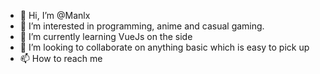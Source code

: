 - 👋 Hi, I’m @Manlx
- 👀 I’m interested in programming, anime and casual gaming.
- 🌱 I’m currently learning VueJs on the side
- 💞️ I’m looking to collaborate on anything basic which is easy to pick up
- 📫 How to reach me

<!---
Manlx/Manlx is a ✨ special ✨ repository because its `README.md` (this file) appears on your GitHub profile.
You can click the Preview link to take a look at your changes.
--->
